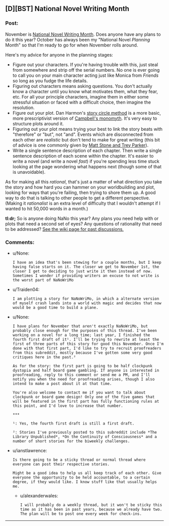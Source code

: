 ## [D][BST] National Novel Writing Month

### Post:

November is [National Novel Writing Month](http://nanowrimo.org/). Does anyone have any plans to do it this year? October has always been my "National Novel *Planning* Month" so that I'm ready to go for when November rolls around.

Here's my advice for anyone in the planning stages:

* Figure out your characters. If you're having trouble with this, just steal from somewhere and strip off the serial numbers. No one is ever going to call you on your main character acting just like Monica from *Friends* so long as you fudge the life details.
* Figuring out characters means asking questions. You don't actually know a character until you know what motivates them, what they fear, etc. For all your principle characters, imagine them in either some stressful situation or faced with a difficult choice, then imagine the resolution.
* Figure out your plot. Dan Harmon's [story circle method](http://channel101.wikia.com/wiki/Story_Structure_101:_Super_Basic_Shit) is a more basic, more prescriptivist version of [Campbell's monomyth](https://en.wikipedia.org/wiki/Monomyth). It's very easy to structure plots around it.
* Figuring out your plot means trying your best to link the story beats with "therefore" or "but", not "and". Events which are disconnected from each other are *realistic* but don't tend to make for great writing (this bit of advice is one commonly given by [Matt Stone and Trey Parker](http://www.mtvu.com/video/?vid=689002)).
* Write a single sentence description of each chapter. Then write a single sentence description of each scene within the chapter. It's easier to write a novel (and write a novel *fast*) if you're spending less time stuck looking at the page wondering what happens next (though some of that is unavoidable).

As for making all this *rational*, that's just a matter of what direction you take the story and how hard you can hammer on your worldbuilding and plot, looking for ways that you're failing, then trying to shore them up. A good way to do that is talking to other people to get a different perspective. (Making it *rationalist* is an extra level of difficulty that I wouldn't attempt if I wanted to hit 50,000 words in a month.)

**tl:dr;** So is anyone doing NaNo this year? Any plans you need help with or plots that need a second set of eyes? Any questions of rationality that need to be addressed? [See the wiki page for past discussions.](https://www.reddit.com/r/rational/wiki/nanowrimo)

### Comments:

- u/None:
  ```
  I have an idea that's been stewing for a couple months, but I keep having false starts on it. The closer we get to November 1st, the closer I get to deciding to just write it then instead of now. Sometimes I wonder if providing writers an excuse to not write is the worst part of NaNoWriMo
  ```

- u/Traiden04:
  ```
  I am plotting a story for NaNoWriMo, in which a alternate version of myself crash lands into a world with magic and decides that now would be a good time to build a plane.
  ```

- u/None:
  ```
  I have plans for November that aren't exactly NaNoWriMo, but probably close enough for the purposes of this thread. I've been working on a novel for a long time; last year, I finished the fourth first draft of it¹. I'll be trying to rewrite at least the first of three parts of this story for good this November. Once I'm done with that first part, I'd like to try to recruit proofreaders from this subreddit, mostly because I've gotten some very good critiques here in the past.² 

  As for the story: the first part is going to be half clockpunk dystopia and half board game gambling. If anyone is interested in proofreading, reply to this comment or send me a PM, and I'll notify you when the need for proofreading arises, though I also intend to make a post about it at that time.

  You're also welcome to contact me if you want to talk about clockpunk or board game design! Only one of the five games that will be featured in the first part has fully functioning rules at this point, and I'd love to increase that number.

  ***

  ¹: Yes, the fourth first draft is still a first draft.

  ²: Stories I've previously posted to this subreddit include *The Library Unpublished*, *On the Continuity of Consciousness* and a number of short stories for the biweekly challenges.
  ```

- u/ianstlawrence:
  ```
  Is there going to be a sticky thread or normal thread where everyone can post their respective stories. 

  Might be a good idea to help us all keep track of each other. Give everyone the opportunity to be held accountable, to a certain degree, if they would like. I know stuff like that usually helps me.
  ```

  - u/alexanderwales:
    ```
    I will probably do a weekly thread, but it won't be sticky this time as it has been in past years, because we already have two. The plan will be to post one every week for check-ins.
    ```

---


